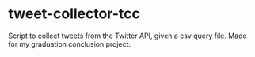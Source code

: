 # tweet-collector-tcc
Script to collect tweets from the Twitter API, given a csv query file. Made for my graduation conclusion project.
